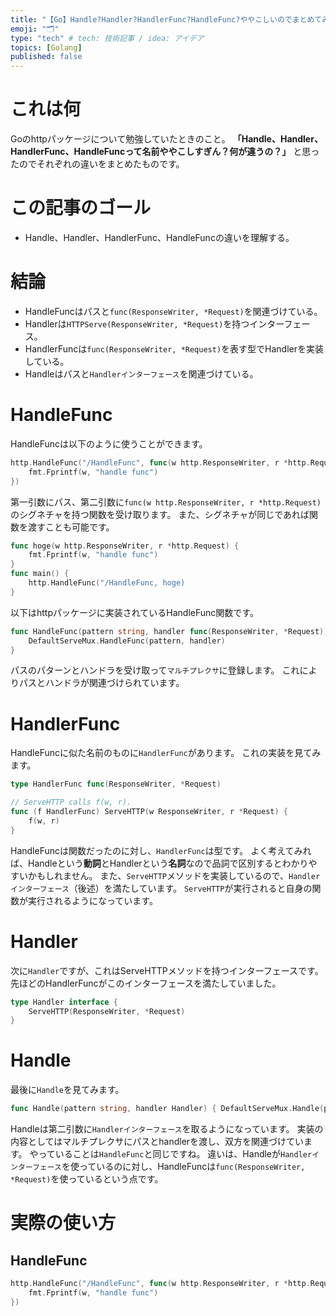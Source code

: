 ```yaml
---
title: "【Go】Handle?Handler?HandlerFunc?HandleFunc?ややこしいのでまとめてみた"
emoji: "🗂"
type: "tech" # tech: 技術記事 / idea: アイデア
topics: [Golang]
published: false
---
```

# これは何
Goのhttpパッケージについて勉強していたときのこと。
**「Handle、Handler、HandlerFunc、HandleFuncって名前ややこしすぎん？何が違うの？」** と思ったのでそれぞれの違いをまとめたものです。
# この記事のゴール
- Handle、Handler、HandlerFunc、HandleFuncの違いを理解する。
# 結論
- HandleFuncはパスと`func(ResponseWriter, *Request)`を関連づけている。
- Handlerは`HTTPServe(ResponseWriter, *Request)`を持つインターフェース。
- HandlerFuncは`func(ResponseWriter, *Request)`を表す型でHandlerを実装している。
- Handleはパスと`Handlerインターフェース`を関連づけている。
# HandleFunc
HandleFuncは以下のように使うことができます。
```go
http.HandleFunc("/HandleFunc", func(w http.ResponseWriter, r *http.Request) {
	fmt.Fprintf(w, "handle func")
})
```
第一引数にパス、第二引数に`func(w http.ResponseWriter, r *http.Request)`のシグネチャを持つ関数を受け取ります。
また、シグネチャが同じであれば関数を渡すことも可能です。
```go
func hoge(w http.ResponseWriter, r *http.Request) {
	fmt.Fprintf(w, "handle func")
}
func main() {
    http.HandleFunc("/HandleFunc, hoge)
}
```
以下はhttpパッケージに実装されているHandleFunc関数です。
```go
func HandleFunc(pattern string, handler func(ResponseWriter, *Request)) {
	DefaultServeMux.HandleFunc(pattern, handler)
}
```
パスのパターンとハンドラを受け取って`マルチプレクサ`に登録します。
これによりパスとハンドラが関連づけられています。
# HandlerFunc
HandleFuncに似た名前のものに`HandlerFunc`があります。
これの実装を見てみます。
```go
type HandlerFunc func(ResponseWriter, *Request)

// ServeHTTP calls f(w, r).
func (f HandlerFunc) ServeHTTP(w ResponseWriter, r *Request) {
	f(w, r)
}
```
HandleFuncは関数だったのに対し、`HandlerFunc`は型です。
よく考えてみれば、Handleという**動詞**とHandlerという**名詞**なので品詞で区別するとわかりやすいかもしれません。
また、`ServeHTTP`メソッドを実装しているので、`Handlerインターフェース`（後述）を満たしています。
`ServeHTTP`が実行されると自身の関数が実行されるようになっています。
# Handler 
次に`Handler`ですが、これはServeHTTPメソッドを持つインターフェースです。
先ほどのHandlerFuncがこのインターフェースを満たしていました。
```go
type Handler interface {
	ServeHTTP(ResponseWriter, *Request)
}
```
# Handle
最後に`Handle`を見てみます。
```go
func Handle(pattern string, handler Handler) { DefaultServeMux.Handle(pattern, handler) }
```
Handleは第二引数に`Handlerインターフェース`を取るようになっています。
実装の内容としてはマルチプレクサにパスとhandlerを渡し、双方を関連づけています。
やっていることは`HandleFunc`と同じですね。
違いは、Handleが`Handlerインターフェース`を使っているのに対し、HandleFuncは`func(ResponseWriter, *Request)`を使っているという点です。
# 実際の使い方
## HandleFunc
```go
http.HandleFunc("/HandleFunc", func(w http.ResponseWriter, r *http.Request) {
	fmt.Fprintf(w, "handle func")
})
```